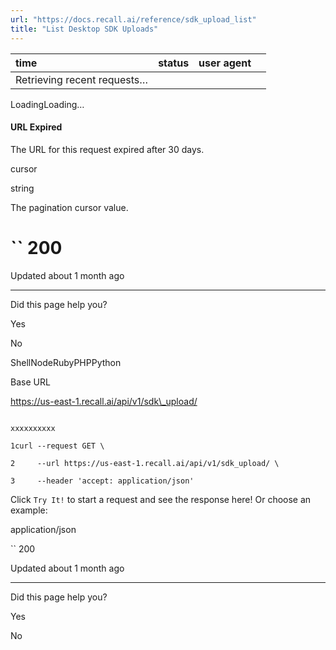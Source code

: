 ```yaml
---
url: "https://docs.recall.ai/reference/sdk_upload_list"
title: "List Desktop SDK Uploads"
---
```


| time | status | user agent |  |
| :-- | :-- | :-- | :-- |
| Retrieving recent requests… |

LoadingLoading…

#### URL Expired

The URL for this request expired after 30 days.

cursor

string

The pagination cursor value.

# `` 200

Updated about 1 month ago

* * *

Did this page help you?

Yes

No

ShellNodeRubyPHPPython

Base URL

https://us-east-1.recall.ai/api/v1/sdk\_upload/

```

xxxxxxxxxx

1curl --request GET \

2     --url https://us-east-1.recall.ai/api/v1/sdk_upload/ \

3     --header 'accept: application/json'

```

Click `Try It!` to start a request and see the response here! Or choose an example:

application/json

`` 200

Updated about 1 month ago

* * *

Did this page help you?

Yes

No